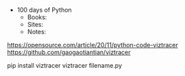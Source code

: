- 100 days of Python
    - Books:
    - Sites:
    - Notes:

https://opensource.com/article/20/11/python-code-viztracer
https://github.com/gaogaotiantian/viztracer



pip install viztracer
viztracer filename.py
